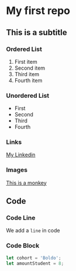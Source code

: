# My first repo
## This is a subtitle


### Ordered List
1. First item
2. Second item
3. Third item
4. Fourth item

### Unordered List
- First
- Second
- Third
- Fourth

### Links
[My Linkedin](https://www.linkedin.com/in/jahzyjahzerah/)

### Images
[This is a monkey](https://pasa.org/wp-content/uploads/2021/03/Vervet-Monkey-Foundation-credit-Kyle-2.jpg)

## Code

### Code Line 
We add a `line` in code

### Code Block
```js
let cohort = 'Boldo';
let amountStudent = 8;
```
